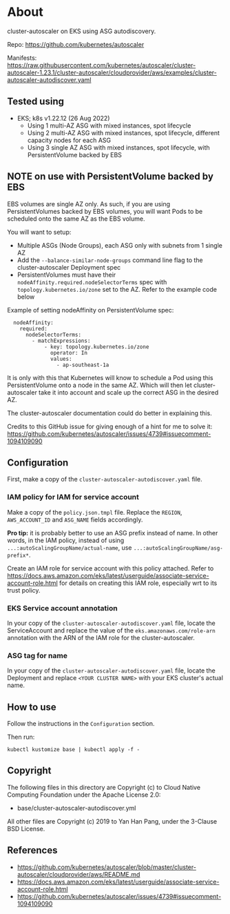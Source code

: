 # About

cluster-autoscaler on EKS using ASG autodiscovery.

Repo: https://github.com/kubernetes/autoscaler

Manifests: https://raw.githubusercontent.com/kubernetes/autoscaler/cluster-autoscaler-1.23.1/cluster-autoscaler/cloudprovider/aws/examples/cluster-autoscaler-autodiscover.yaml


## Tested using

- EKS; k8s v1.22.12 (26 Aug 2022)
  - Using 1 multi-AZ ASG with mixed instances, spot lifecycle
  - Using 2 multi-AZ ASG with mixed instances, spot lifecycle, different capacity nodes for each ASG
  - Using 3 single AZ ASG with mixed instances, spot lifecycle, with PersistentVolume backed by EBS


## NOTE on use with PersistentVolume backed by EBS

EBS volumes are single AZ only. As such, if you are using PersistentVolumes backed by EBS volumes, you will want Pods to be scheduled onto the same AZ as the EBS volume.

You will want to setup:

- Multiple ASGs (Node Groups), each ASG only with subnets from 1 single AZ
- Add the `--balance-similar-node-groups` command line flag to the cluster-autoscaler Deployment spec
- PersistentVolumes must have their `nodeAffinity.required.nodeSelectorTerms` spec with `topology.kubernetes.io/zone` set to the AZ. Refer to the example code below

Example of setting nodeAffinity on PersistentVolume spec:
```
  nodeAffinity:
    required:
      nodeSelectorTerms:
        - matchExpressions:
            - key: topology.kubernetes.io/zone
              operator: In
              values:
                - ap-southeast-1a
```

It is only with this that Kubernetes will know to schedule a Pod using this PersistentVolume onto a node in the same AZ. Which will then let cluster-autoscaler take it into account and scale up the correct ASG in the desired AZ.

The cluster-autoscaler documentation could do better in explaining this.

Credits to this GitHub issue for giving enough of a hint for me to solve it: https://github.com/kubernetes/autoscaler/issues/4739#issuecomment-1094109090


## Configuration

First, make a copy of the `cluster-autoscaler-autodiscover.yaml` file.

### IAM policy for IAM for service account

Make a copy of the `policy.json.tmpl` file. Replace the `REGION`, `AWS_ACCOUNT_ID` and `ASG_NAME` fields accordingly.

**Pro tip:** it is probably better to use an ASG prefix instead of name. In other words, in the IAM policy, instead of using `...:autoScalingGroupName/actual-name`, use `...:autoScalingGroupName/asg-prefix*`.

Create an IAM role for service account with this policy attached. Refer to https://docs.aws.amazon.com/eks/latest/userguide/associate-service-account-role.html for details on creating this IAM role, especially wrt to its trust policy.

### EKS Service account annotation

In your copy of the `cluster-autoscaler-autodiscover.yaml` file, locate the ServiceAccount and replace the value of the `eks.amazonaws.com/role-arn` annotation with the ARN of the IAM role for the cluster-autoscaler.

### ASG tag for name

In your copy of the `cluster-autoscaler-autodiscover.yaml` file, locate the Deployment and replace `<YOUR CLUSTER NAME>` with your EKS cluster's actual name.


## How to use

Follow the instructions in the `Configuration` section.

Then run:
```
kubectl kustomize base | kubectl apply -f -
```


## Copyright

The following files in this directory are Copyright (c) to Cloud Native Computing Foundation under the Apache License 2.0:

- base/cluster-autoscaler-autodiscover.yml

All other files are Copyright (c) 2019 to Yan Han Pang, under the 3-Clause BSD License.


## References

- https://github.com/kubernetes/autoscaler/blob/master/cluster-autoscaler/cloudprovider/aws/README.md
- https://docs.aws.amazon.com/eks/latest/userguide/associate-service-account-role.html
- https://github.com/kubernetes/autoscaler/issues/4739#issuecomment-1094109090
